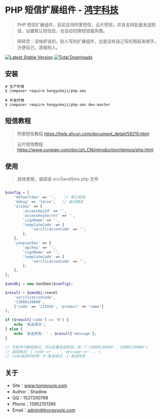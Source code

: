 # PHP 短信扩展组件 - [鸿宇科技](http://www.hongyuvip.com/)

> PHP 短信扩展组件，目前支持阿里短信、云片短信，并且支持批量发送短信。设置默认短信后，会自动切换短信服务商。

> 碎碎念：没啥好说的，别人写的扩展组件，总是没有自己写的用起来顺手。方便自己，造福他人。

[![Latest Stable Version](https://poser.pugx.org/hongyukeji/php-sms/v/stable.png)](https://packagist.org/packages/hongyukeji/php-sms)
[![Total Downloads](https://poser.pugx.org/hongyukeji/php-sms/downloads.png)](https://packagist.org/packages/hongyukeji/php-sms)


## 安装

```
# 生产环境
$ composer require hongyukeji/php-sms

# 开发环境
$ composer require hongyukeji/php-sms dev-master
```

## 短信教程


> 阿里短信教程 https://help.aliyun.com/document_detail/59210.html

> 云片短信教程 https://www.yunpian.com/doc/zh_CN/introduction/demos/php.html


## 使用

> 具体使用，请阅读 src/SendSms.php 文件

```php

$config = [
    'defaultSms' => '',    // 默认短信
    'debug' => 'false',   // 调试模式
    'aliSms' => [
        'accessKeyId' => '',
        'accessKeySecret' => '',
        'signName' => '',
        'templateCode' => [
            'verificationCode' => '',
        ],
    ],
    'yunpianSms' => [
        'apikey' => '',
        'signName' => '',
        'templateCode' => [
            'verificationCode' => '',
        ],
    ],
];

$smsObj = new SendSms($config);

$result = $smsObj->send(
    'verificationCode',
    '13800138000',
    ['code' => '123456', 'product' => 'name']
);

if ($result['code'] == '0') {
    echo '发送成功';
} else {
    echo '发送失败: ' . $result['message'];
}

// 手机号为数组格式，可以批量发送短信，如：['13800138000','13900139000']
// 返回格式: ['code'=>'...','message'=>'...']
// code返回码说明: 0-发送成功, 1-发送失败
```

## 关于

* Site：www.hongyuvip.com
* Author：Shadow
* QQ：1527200768
* Phone：13952101395
* Email：admin@hongyuvip.com